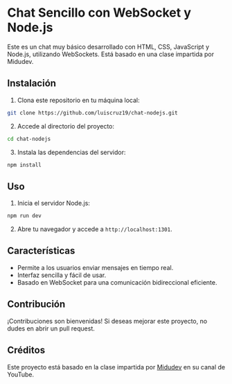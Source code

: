 # Chat Sencillo con WebSocket y Node.js

Este es un chat muy básico desarrollado con HTML, CSS, JavaScript y Node.js, utilizando WebSockets. 
Está basado en una clase impartida por Midudev.

## Instalación

1. Clona este repositorio en tu máquina local:

```bash
git clone https://github.com/luiscruz19/chat-nodejs.git
```

2. Accede al directorio del proyecto:

```bash
cd chat-nodejs
```

3. Instala las dependencias del servidor:

```bash
npm install
```

## Uso

1. Inicia el servidor Node.js:

```bash
npm run dev
```

2. Abre tu navegador y accede a `http://localhost:1301`.

## Características

- Permite a los usuarios enviar mensajes en tiempo real.
- Interfaz sencilla y fácil de usar.
- Basado en WebSocket para una comunicación bidireccional eficiente.

## Contribución

¡Contribuciones son bienvenidas! Si deseas mejorar este proyecto, no dudes en abrir un pull request.

## Créditos

Este proyecto está basado en la clase impartida por [Midudev](https://midu.dev/) en su canal de YouTube.